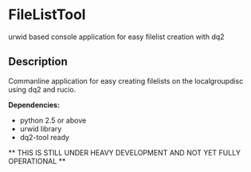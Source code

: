 FileListTool
============

urwid based console application for easy filelist creation with dq2


## Description

Commanline application for easy creating filelists on the localgroupdisc using dq2 and rucio.

**Dependencies:**
+ python 2.5 or above
+ urwid library
+ dq2-tool ready

** THIS IS STILL UNDER HEAVY DEVELOPMENT AND NOT YET FULLY OPERATIONAL **

